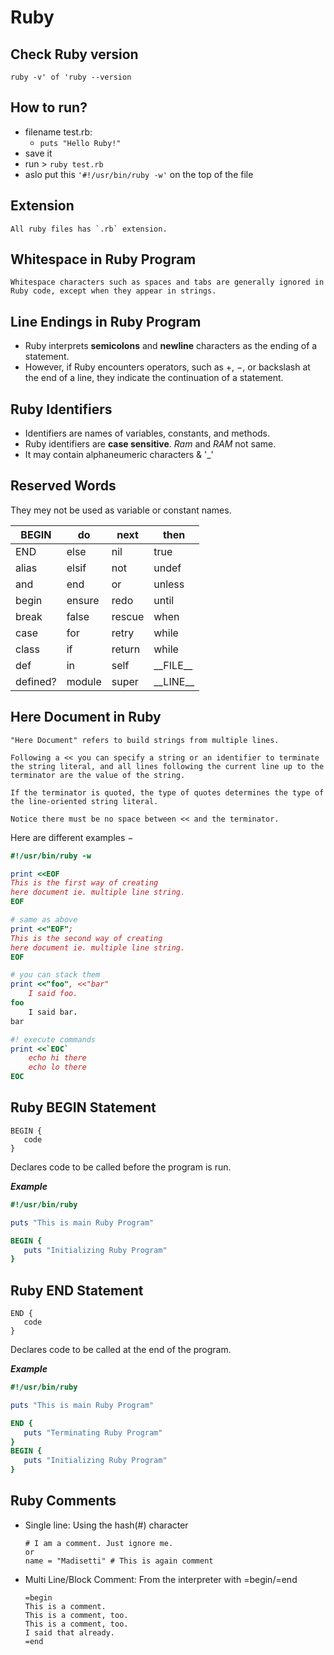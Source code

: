 # Ruby

## Check Ruby version
`ruby -v' of 'ruby --version`


## How to run?
- filename test.rb:
  - `puts "Hello Ruby!"`
- save it
- run > `ruby test.rb`
- aslo put this `'#!/usr/bin/ruby -w'` on the top of the file

## Extension
    All ruby files has `.rb` extension.

## Whitespace in Ruby Program
    Whitespace characters such as spaces and tabs are generally ignored in Ruby code, except when they appear in strings.

## Line Endings in Ruby Program
- Ruby interprets **semicolons** and **newline** characters as the ending of a statement.
- However, if Ruby encounters operators, such as +, −, or backslash at the end of a line, they indicate the continuation of a statement.

## Ruby Identifiers
- Identifiers are names of variables, constants, and methods.
- Ruby identifiers are **case sensitive**. *Ram* and *RAM* not same.
- It may contain alphaneumeric characters & '_'

## Reserved Words
They mey not be used as variable or constant names.

| BEGIN | do | next | then |
| ------ | ------ | ------ | ------ |
| END | else | nil | true |
| alias | elsif | not | undef |
| and | end | or | unless |
| begin | ensure | redo | until |
| break | false | rescue | when |
| case | for | retry | while |
| class | if | return | while |
| def | in | self | \_\_FILE__ |
| defined? | module | super | \_\_LINE__ |

## Here Document in Ruby
    "Here Document" refers to build strings from multiple lines.

    Following a << you can specify a string or an identifier to terminate the string literal, and all lines following the current line up to the terminator are the value of the string.

    If the terminator is quoted, the type of quotes determines the type of the line-oriented string literal.
    
    Notice there must be no space between << and the terminator.

Here are different examples −
```ruby
#!/usr/bin/ruby -w

print <<EOF
This is the first way of creating
here document ie. multiple line string.
EOF

# same as above
print <<"EOF";
This is the second way of creating
here document ie. multiple line string.
EOF

# you can stack them
print <<"foo", <<"bar"
    I said foo.
foo
    I said bar.
bar

#! execute commands
print <<`EOC`
    echo hi there
    echo lo there
EOC
```

## Ruby BEGIN Statement
```
BEGIN {
   code
}
```
Declares code to be called before the program is run.

***Example***
```ruby
#!/usr/bin/ruby

puts "This is main Ruby Program"

BEGIN {
   puts "Initializing Ruby Program"
}
```

## Ruby END Statement
```
END {
   code
}
```
Declares code to be called at the end of the program.

***Example***
```ruby
#!/usr/bin/ruby

puts "This is main Ruby Program"

END {
   puts "Terminating Ruby Program"
}
BEGIN {
   puts "Initializing Ruby Program"
}
```

## Ruby Comments
- Single line: Using the hash(#) character
    ```
    # I am a comment. Just ignore me.
    or
    name = "Madisetti" # This is again comment
    ```
- Multi Line/Block Comment: From the interpreter with =begin/=end
    ```
    =begin
    This is a comment.
    This is a comment, too.
    This is a comment, too.
    I said that already.
    =end
    ```





